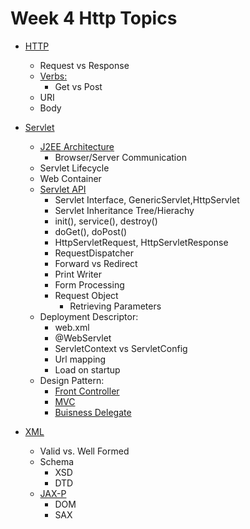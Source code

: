 # Week 4 Http Topics

- [HTTP](https://tools.ietf.org/html/rfc7231)
  - Request vs Response
  - [Verbs:](https://tools.ietf.org/html/rfc7231#section-4)
    - Get vs Post
  - URI
  - Body

- [Servlet](https://docs.oracle.com/javaee/5/tutorial/doc/bnafe.html)
  - [J2EE Architecture](https://docs.oracle.com/cd/B10570_07/migrate.902/a95110/overview.htm#1005629)
    - Browser/Server Communication
  - Servlet Lifecycle
  - Web Container
  - [Servlet API](https://docs.oracle.com/javaee/7/api/javax/servlet/package-summary.html)
    - Servlet Interface, GenericServlet,HttpServlet
    - Servlet Inheritance Tree/Hierachy
    - init(), service(), destroy()
    - doGet(), doPost()
    - HttpServletRequest, HttpServletResponse
    - RequestDispatcher
    - Forward vs Redirect
    - Print Writer
    - Form Processing
    - Request Object
      - Retrieving Parameters
  - Deployment Descriptor:
    - web.xml
    - @WebServlet
    - ServletContext vs ServletConfig
    - Url mapping
    - Load on startup
  - Design Pattern:
    - [Front Controller](https://www.oracle.com/technetwork/java/frontcontroller-135648.html)
    - [MVC](https://docs.oracle.com/cd/E13174_01/alui/devdoc/docs60/Overview_of_the_Portal_Architecture/Portal_UI/PlumtreeDevDoc_Overview_MVCArchitecture.htm)
    - [Buisness Delegate](https://www.oracle.com/technetwork/java/businessdelegate-137562.html)

- [XML](https://www.w3.org/XML/)
  - Valid vs. Well Formed
  - Schema
    - XSD
    - DTD
  - [JAX-P](https://docs.oracle.com/javase/tutorial/jaxp/index.html)
    - DOM
    - SAX
